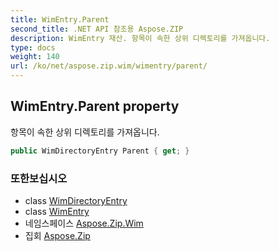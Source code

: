 ```yaml
---
title: WimEntry.Parent
second_title: .NET API 참조용 Aspose.ZIP
description: WimEntry 재산. 항목이 속한 상위 디렉토리를 가져옵니다.
type: docs
weight: 140
url: /ko/net/aspose.zip.wim/wimentry/parent/
---
```

## WimEntry.Parent property

항목이 속한 상위 디렉토리를 가져옵니다.

```csharp
public WimDirectoryEntry Parent { get; }
```

### 또한보십시오

* class [WimDirectoryEntry](../../wimdirectoryentry/)
* class [WimEntry](../)
* 네임스페이스 [Aspose.Zip.Wim](../../wimentry/)
* 집회 [Aspose.Zip](../../../)



